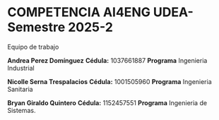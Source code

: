 # COMPETENCIA AI4ENG UDEA-Semestre 2025-2

Equipo de trabajo

**Andrea Perez Domínguez** **Cédula:** 1037661887  **Programa** Ingenieria Industrial

**Nicolle Serna Trespalacios** **Cédula:** 1001505960  **Programa** Ingenieria Sanitaria

**Bryan Giraldo Quintero** **Cédula:** 1152457551  **Programa** Ingenieria de Sistemas.


